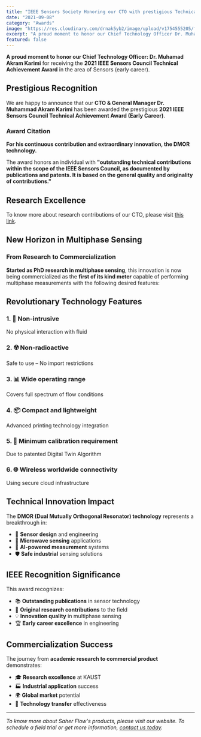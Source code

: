 ```yaml
---
title: "IEEE Sensors Society Honoring our CTO with prestigious Technical Achievement award"
date: "2021-09-08"
category: "Awards"
image: "https://res.cloudinary.com/drnak5yb2/image/upload/v1754555205/field_mvkccv.jpg"
excerpt: "A proud moment to honor our Chief Technology Officer Dr. Muhamad Akram Karimi for receiving the 2021 IEEE Sensors Council Technical Achievement Award in the area of Sensors (early career)."
featured: false
---
```



**A proud moment to honor our Chief Technology Officer: Dr. Muhamad Akram Karimi** for receiving the **2021 IEEE Sensors Council Technical Achievement Award** in the area of Sensors (early career).

## Prestigious Recognition

We are happy to announce that our **CTO & General Manager Dr. Muhammad Akram Karimi** has been awarded the prestigious **2021 IEEE Sensors Council Technical Achievement Award (Early Career)**.

### Award Citation
**For his continuous contribution and extraordinary innovation, the DMOR technology.**

The award honors an individual with **"outstanding technical contributions within the scope of the IEEE Sensors Council, as documented by publications and patents. It is based on the general quality and originality of contributions."**

## Research Excellence

To know more about research contributions of our CTO, please visit [this link](https://scholar.google.com/citations?user=example).

## New Horizon in Multiphase Sensing

### From Research to Commercialization
**Started as PhD research in multiphase sensing**, this innovation is now being commercialized as the **first of its kind meter** capable of performing multiphase measurements with the following desired features:

## Revolutionary Technology Features

### 1. 🚫 **Non-intrusive**
No physical interaction with fluid

### 2. ☢️ **Non-radioactive** 
Safe to use – No import restrictions

### 3. 📊 **Wide operating range**
Covers full spectrum of flow conditions

### 4. 📦 **Compact and lightweight**
Advanced printing technology integration

### 5. 🎯 **Minimum calibration requirement**
Due to patented Digital Twin Algorithm

### 6. 🌐 **Wireless worldwide connectivity**
Using secure cloud infrastructure

## Technical Innovation Impact

The **DMOR (Dual Mutually Orthogonal Resonator) technology** represents a breakthrough in:

- 🔬 **Sensor design** and engineering
- 📡 **Microwave sensing** applications
- 🤖 **AI-powered measurement** systems
- 🛡️ **Safe industrial** sensing solutions

## IEEE Recognition Significance

This award recognizes:

- 📚 **Outstanding publications** in sensor technology
- 🔬 **Original research contributions** to the field
- 💡 **Innovation quality** in multiphase sensing
- 🏆 **Early career excellence** in engineering

## Commercialization Success

The journey from **academic research to commercial product** demonstrates:

- 🎓 **Research excellence** at KAUST
- 🏭 **Industrial application** success
- 🌍 **Global market** potential
- 🚀 **Technology transfer** effectiveness

---

*To know more about Saher Flow's products, please visit our website. To schedule a field trial or get more information, [contact us today](/contact).*